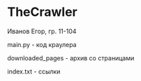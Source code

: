 # TheCrawler

Иванов Егор, гр. 11-104

main.py - код краулера

downloaded_pages - архив со страницами

index.txt - ссылки
